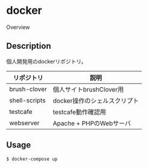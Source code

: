 docker
====

Overview

## Description
個人開発用のdockerリポジトリ。

|リポジトリ|説明|
|--|--|
|brush-clover|個人サイトbrushClover用|
|shell-scripts|docker操作のシェルスクリプト|
|testcafe|testcafe動作確認用|
|webserver|Apache + PHPのWebサーバ|

## Usage
`$ docker-compose up`
